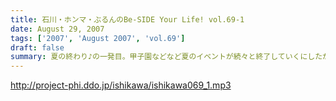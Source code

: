 ```yaml
---
title: 石川・ホンマ・ぶるんのBe-SIDE Your Life! vol.69-1
date: August 29, 2007
tags: ['2007', 'August 2007', 'vol.69']
draft: false
summary: 夏の終わり♪の一発目。甲子園などなど夏のイベントが続々と終了していくにしたがい、燃え尽き症候群に陥っているのかビーサイメンバー！！今回も約一名が集合時間に遅刻しているため、途中登場であります！！夏のイベント・・・残すは広島カープ前田の２０００本安打くらいか！？NAMAE
---
```


http://project-phi.ddo.jp/ishikawa/ishikawa069_1.mp3